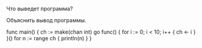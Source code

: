 Что выведет программа?

Объяснить вывод программы.

func main() {
  ch := make(chan int)
  go func() {
    for i := 0; i &lt; 10; i++ {
    ch &lt;- i
  }
}()
  for n := range ch {
    println(n)
  }
}